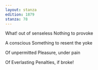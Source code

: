 ```yaml
---
layout: stanza
edition: 1879
stanza: 78
---
```


What! out of senseless Nothing to provoke

A conscious Something to resent the yoke

Of unpermitted Pleasure, under pain

Of Everlasting Penalties, if broke!
